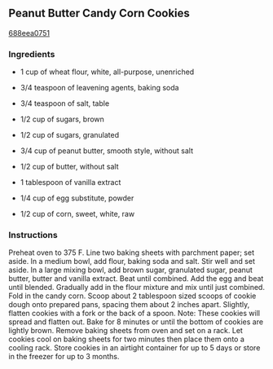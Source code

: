 ## Peanut Butter Candy Corn Cookies

[688eea0751](http://tastykitchen.com/recipes/desserts/peanut-butter-candy-corn-cookies/)

### Ingredients

 - 1 cup of wheat flour, white, all-purpose, unenriched

 - 3/4 teaspoon of leavening agents, baking soda

 - 3/4 teaspoon of salt, table

 - 1/2 cup of sugars, brown

 - 1/2 cup of sugars, granulated

 - 3/4 cup of peanut butter, smooth style, without salt

 - 1/2 cup of butter, without salt

 - 1 tablespoon of vanilla extract

 - 1/4 cup of egg substitute, powder

 - 1/2 cup of corn, sweet, white, raw

### Instructions

Preheat oven to 375 F. Line two baking sheets with parchment paper; set aside. In a medium bowl, add flour, baking soda and salt. Stir well and set aside. In a large mixing bowl, add brown sugar, granulated sugar, peanut butter, butter and vanilla extract. Beat until combined. Add the egg and beat until blended. Gradually add in the flour mixture and mix until just combined. Fold in the candy corn. Scoop about 2 tablespoon sized scoops of cookie dough onto prepared pans, spacing them about 2 inches apart. Slightly, flatten cookies with a fork or the back of a spoon. Note: These cookies will spread and flatten out. Bake for 8 minutes or until the bottom of cookies are lightly brown. Remove baking sheets from oven and set on a rack. Let cookies cool on baking sheets for two minutes then place them onto a cooling rack. Store cookies in an airtight container for up to 5 days or store in the freezer for up to 3 months.